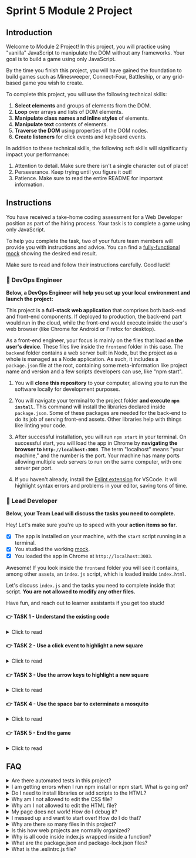# Sprint 5 Module 2 Project

## Introduction

Welcome to Module 2 Project! In this project, you will practice using "vanilla" JavaScript to manipulate the DOM without any frameworks. Your goal is to build a game using only JavaScript.

By the time you finish this project, you will have gained the foundation to build games such as Minesweeper, Connect-Four, Battleship, or any grid-based game you wish to create.

To complete this project, you will use the following technical skills:

1. **Select elements** and groups of elements from the DOM.
1. **Loop** over arrays and lists of DOM elements.
1. **Manipulate class names and inline styles** of elements.
1. **Manipulate text** contents of elements.
1. **Traverse the DOM** using properties of the DOM nodes.
1. **Create listeners** for click events and keyboard events.

In addition to these technical skills, the following soft skills will significantly impact your performance:

1. Attention to detail. Make sure there isn't a single character out of place!
1. Perseverance. Keep trying until you figure it out!
1. Patience. Make sure to read the entire README for important information.

## Instructions

You have received a take-home coding assessment for a Web Developer position as part of the hiring process. Your task is to complete a game using only JavaScript.

To help you complete the task, two of your future team members will provide you with instructions and advice. You can find a [fully-functional mock](https://bloominstituteoftechnology.github.io/W_U2_S5M2_module_project/) showing the desired end result.

Make sure to read and follow their instructions carefully. Good luck!

### 💾 DevOps Engineer

**Below, a DevOps Engineer will help you set up your local environment and launch the project:**

This project is a **full-stack web application** that comprises both back-end and front-end components. If deployed to production, the back-end part would run in the cloud, while the front-end would execute inside the user's web browser (like Chrome for Android or Firefox for desktop).

As a front-end engineer, your focus is mainly on the files that load **on the user's device**. These files live inside the `frontend` folder in this case. The `backend` folder contains a web server built in Node, but the project as a whole is managed as a Node application. As such, it includes a `package.json` file at the root, containing some meta-information like project name and version and a few scripts developers can use, like "npm start".

1. You will **clone this repository** to your computer, allowing you to run the software locally for development purposes.

1. You will navigate your terminal to the project folder **and execute `npm install`**. This command will install the libraries declared inside `package.json`. Some of these packages are needed for the back-end to do its job of serving front-end assets. Other libraries help with things like linting your code.

1. After successful installation, you will run `npm start` in your terminal. On successful start, you will load the app in Chrome by **navigating the browser to `http://localhost:3003`**. The term "localhost" means "your machine," and the number is the port. Your machine has many ports allowing multiple web servers to run on the same computer, with one server per port.

1. If you haven't already, install the [Eslint extension](https://marketplace.visualstudio.com/items?itemName=dbaeumer.vscode-eslint) for VSCode. It will highlight syntax errors and problems in your editor, saving tons of time.

### 🥷 Lead Developer

**Below, your Team Lead will discuss the tasks you need to complete.**

Hey! Let's make sure you're up to speed with your **action items so far**.

- [x] The app is installed on your machine, with the `start` script running in a terminal.
- [x] You studied the working [mock](https://bloominstituteoftechnology.github.io/W_U2_S5M2_module_project/).
- [x] You loaded the app in Chrome at `http://localhost:3003`.

Awesome! If you look inside the `frontend` folder you will see it contains, among other assets, an `index.js` script, which is loaded inside `index.html`.

Let's discuss `index.js` and the tasks you need to complete inside that script. **You are not allowed to modify any other files.**

Have fun, and reach out to learner assistants if you get too stuck!

#### 👉 TASK 1 - Understand the existing code

<details>
  <summary>Click to read</summary>

  ---

Read the whole script, line by line! If you don't understand the existing code, it won't be easy to work on it.

Use a `console.log` if you have any doubts about a particular variable's value. Research any syntax that looks foreign. Read the comments carefully!

**In its current state, the script is performing the following DOM manipulations:**

1. Setting up a footer dynamically so that the year number is always correct.
1. Populating the `div#grid` with five children `div.row`.
1. Populating each `div.row` with five children `div.square`.
1. Adding a class name of `targeted` to one of the squares to highlight it.
1. Building a helper function to get five random indices in the range 0-24 inclusive.
1. Populating 5 random squares, using the indices above, with live mosquitoes.

**The script also declares several useful variables and helpers:**

1. A `startTime` variable and a `getTimeElapsed` function to create the Game Over message.
1. A `getAllSquares` helper function to grab all the `div.square` elements from the DOM.
1. A `keys` dictionary of the keyboard's keys used in the game. Keyboard events will contain which key was pressed.

  ---

</details>

#### 👉 TASK 2 - Use a click event to highlight a new square

<details>
  <summary>Click to read</summary>

  ---

Your game should respond when a user clicks on a square. Clicking on a non-highlighted square should remove the highlighting from the old square and apply it to the new one. Clicking on the highlighted square has no effect.

The game highlights the square with an extra class name (you can find the new class name in your code or by inspecting the mock). When clicking on a new square, the old square must have its class name removed (or from _all_ squares for a more "brute-force" approach) and added to the clicked square.

You will find the event listener function already scaffolded in its proper place; all you have to do is implement it.

  ---

</details>

#### 👉 TASK 3 - Use the arrow keys to highlight a new square

<details>
  <summary>Click to read</summary>

  ---

You will now add the ability to select a square using arrow keys. Note that you must stay within the bounds of the grid. Clicking the "up" arrow when the target is already at the top row should have no effect, and so on.

Once again, the event listener function is already scaffolded. It's up to you to make it work! Here are a few hints:

1. You can find out which key the user pressed by inspecting the event's `key` property and comparing it against the `keys` dictionary at the top of the script.

1. You can determine which square is currently targeted by searching for the `div.square` element that [contains](https://developer.mozilla.org/en-US/docs/Web/API/Element/classList) the class name responsible for highlighting.

1. To make your work easier, you should take advantage of the following properties of DOM elements:

   - `.children` gives you the list of squares inside a row element.
   - `.parentElement` gives you the row containing a particular square element.
   - `.nextElementSibling` gives you the following square or row, if any.
   - `.previousElementSibling` gives you the preceding square or row, if any.
   - `.firstChild` gives you the mosquito inside a square, if any.

1. These properties can be chained together to quickly traverse the DOM. For example: `square.parentElement.children[2].classList.add('a-cousin-of-square')`.

1. Pseudo code for "up" (SPOILER ALERT ❗):

```js
// If the key is the up key:
//   The current square is the square with the class name that enables highlighting
//   If the parent of the current square (row x) has a sibling element before it (row y):
//     Get the index `i` of the current square within row x
//     Remove the class name that enables highlighting from the current square
//     Apply the class name to the square within row y at index `i`
```

  ---

</details>

#### 👉 TASK 4 - Use the space bar to exterminate a mosquito

<details>
  <summary>Click to read</summary>

  ---

Now that you can select a square, it's time to code the space bar to squash a targeted mosquito.

Note that hitting the space bar while on an empty square or a square holding a dead mosquito has no effect.

If the square contains a live mosquito, you must [edit a data attribute](https://developer.mozilla.org/en-US/docs/Web/API/Element/classList) on the mosquito to mark it as dead (inspect the DOM in the mock to see the data attribute on the mosquito). The data attribute determines whether a given mosquito is dead or alive.

After marking the mosquito as dead, you must change the background color of the square to red using an inline style. Once the background is red, it remains red.

  ---

</details>

#### 👉 TASK 5 - End the game

<details>
  <summary>Click to read</summary>

  ---

Once the player exterminates all mosquitoes, you must render any end-game changes.

Whenever you squash a mosquito, use `querySelectorAll` to determine how many _live_ mosquitoes remain. Game over is determined by all mosquitoes being dead as per their data attribute. You can select elements by their data attribute [using an attribute selector](https://css-tricks.com/almanac/selectors/a/attribute/).

One change you need to implement on game's end is that the text of `p.info` is updated to `Extermination completed in <time elapsed> seconds!`. You can use the helper function at the top of the script to determine the time elapsed since the script was loaded.

The other change is the appearance of a Restart button inside `header h2`. This button lets the player restart the game by forcibly reloading the page within a click listener.

If you are unsure how to force a browser window to reload using JavaScript, you can ask ChatGPT by saying **"How can I force a browser window reload using JavaScript?"**, or you can search on Google using the query **"force page reload with javascript site:stackoverflow.com"**.

For extra practice, instead of reloading the browser, you can utilize your DOM manipulation skills to reset the DOM and reposition the mosquitoes.

It would be nice to move the focus of the window to the Restart button upon Game Over, for easier restarting, but this is optional.

  ---

</details>

## FAQ

<details>
  <summary>Are there automated tests in this project?</summary>

No. All testing will be manual testing performed by the developer - you! Make sure the app behaves just like the mock. In a real team, the QA specialist or the Product Designer will easily spot the differences between the design and the implementation.

</details>

<details>
  <summary>I am getting errors when I run npm install or npm start. What is going on?</summary>

This project requires Node to be correctly installed on your computer to work. Your learning materials should have covered the installation of Node. Sometimes Node can be installed but misconfigured. You can try executing `npm run fixit` (check `package.json` to see what this does), but if Node errors are recurrent, it indicates something is wrong with your machine or configuration, so you should request assistance from Staff.

</details>

<details>
  <summary>Do I need to install libraries or add scripts to the HTML?</summary>

No. Everything you need should be installed already.

</details>

<details>
  <summary>Why am I not allowed to edit the CSS file?</summary>

The CSS is the domain of a different team, and in this particular project we're not supposed to touch it. Do not use inline styles to get around this limitation.

</details>

<details>
  <summary>Why am I not allowed to edit the HTML file?</summary>

This part of the product is a Single Page Application, so the HTML is mostly empty, and Javascript automatically generates the page. Building a large grid using only HTML would be extremely tedious!

</details>

<details>
  <summary>My page does not work! How do I debug it?</summary>

Save your changes and reload the site in Chrome. If your code has a syntax problem, the app will print error messages in the console. Focus on the first message. Place console logs right before the crash site (errors usually inform of the line number where the problem originates) and see if your variables contain the data you think they do.

Suppose there are no errors, but the page is not doing what it should. In that case, the debugging technique is similar: put console logs to ensure that the code you are working on is executing and check that all variables in the area hold the correct data.

</details>

<details>
  <summary>I messed up and want to start over! How do I do that?</summary>

Do NOT delete your repository from GitHub! Instead, commit frequently as you work. Make a commit whenever you achieve anything and the app isn't crashing in Chrome. This in practice creates restore points you can use should you wreak havoc with your app. If you find yourself in a mess, use git reset --hard to simply discard all changes to your code since your last commit. If you are dead-set on restarting the challenge from scratch, you can do this with Git as well, but it is advised that you request assistance from a learner assistant.

</details>

<details>
  <summary>Why are there so many files in this project?</summary>

Although a small, "old-fashioned" website might be made of just HTML, CSS and JS files, these days we mostly manage projects with Node and its package manager, NPM. Node apps typically have a `package.json` file and several other configuration files placed at the root of the project. This project also includes automated tests and a web server, which adds a little bit of extra complexity and files.

</details>

<details>
  <summary>Is this how web projects are normally organized?</summary>

Web projects can be organized in many ways and there aren't many standards. Some developers like the freedom, while others prefer to use opinionated frameworks, which can do a lot of magic but require folders and files be structured and named just so.

</details>

<details>
  <summary>Why is all code inside index.js wrapped inside a function?</summary>

This way we can easily import your code as a single function should we want to run it through automated tests.

</details>

<details>
  <summary>What are the package.json and package-lock.json files?</summary>

The `package.json` file contains meta-information about the project like its version number, scripts that the developer can execute, and a list of the dependencies that are downloaded when you execute `npm install`. There can be some wiggle room to allow newer versions of the dependencies to be installed, so the `package-lock.json` file, when present, makes sure the exact same versions of everything are used every time the project is installed from scratch.

</details>

<details>
  <summary>What is the .eslintrc.js file?</summary>

This file works in combination with the Eslint extension for VSCode to highlight syntax errors and problems in your code. By editing this file you can customize your linting rules.

</details>
